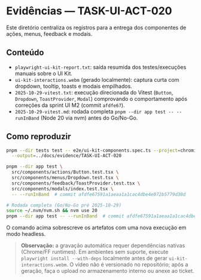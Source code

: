 # Evidências — TASK-UI-ACT-020

Este diretório centraliza os registros para a entrega dos componentes de ações, menus, feedback e modais.

## Conteúdo
- `playwright-ui-kit-report.txt`: saída resumida dos testes/execuções manuais sobre o UI Kit.
- `ui-kit-interactions.webm` (gerado localmente): captura curta com dropdown, tooltip, toasts e modais empilhados.
- `2025-10-29-vitest.txt`: execução direcionada do Vitest (`Button`, `Dropdown`, `ToastProvider`, `Modal`) comprovando o comportamento após correções da sprint UI M2 (commit `afdfe67`).
- `2025-10-29-vitest.md`: rodada completa `pnpm --dir app test -- --runInBand` (Node 20 via nvm) antes do Go/No-Go.

## Como reproduzir
```bash
pnpm --dir tests test -- e2e/ui-kit-components.spec.ts --project=chromium --reporter=line \
  --output=../docs/evidence/TASK-UI-ACT-020

pnpm --dir app test \
  src/components/actions/Button.test.tsx \
  src/components/menus/Dropdown.test.tsx \
  src/components/feedback/ToastProvider.test.tsx \
  src/components/modals/index.test.tsx \
  -- --runInBand  # commit afdfe67591a1aeaa1a1cac4dbe4e072b5779d30d

# Rodada completa (Go/No-Go pré 2025-10-29)
source ~/.nvm/nvm.sh && nvm use 20
pnpm --dir app test -- --runInBand  # commit afdfe67591a1aeaa1a1cac4dbe4e072b5779d30d
```

O comando acima sobrescreve os artefatos com uma nova execução em modo headless.

> **Observação:** a gravação automática requer dependências nativas (Chrome/FF runtimes). Em ambientes sem suporte, execute `playwright install --with-deps` localmente antes de gerar `ui-kit-interactions.webm`. O vídeo não é versionado no repositório; após a geração, faça o upload no armazenamento interno ou anexe ao ticket.
